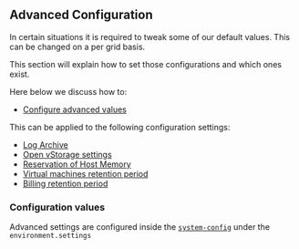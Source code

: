 ## Advanced Configuration

In certain situations it is required to tweak some of our default values. This can be changed on a per grid basis.

This section will explain how to set those configurations and which ones exist.

Here below we discuss how to:

- [Configure advanced values](#config)

This can be applied to the following configuration settings:

- [Log Archive](LogArchive.md)
- [Open vStorage settings](OpenvStorage.md)
- [Reservation of Host Memory](ReservedHostMemory.md)
- [Virtual machines retention period](vmretention.md)
- [Billing retention period](billingretention.md)


<a id="config"></a>
### Configuration values

Advanced settings are configured inside the [`system-config`](../../Installation/System-config.md
) under the `environment.settings`

